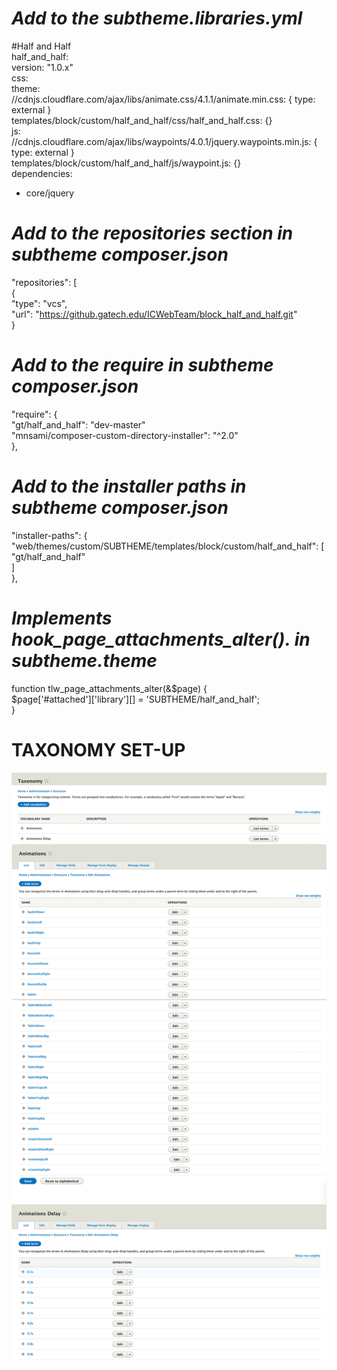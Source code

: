 # *Add to the subtheme.libraries.yml*

#Half and Half <br />
half_and_half: <br />
version: "1.0.x" <br />
css: <br />
theme: <br />
//cdnjs.cloudflare.com/ajax/libs/animate.css/4.1.1/animate.min.css: { type: external } <br />
templates/block/custom/half_and_half/css/half_and_half.css: {} <br />
js: <br />
//cdnjs.cloudflare.com/ajax/libs/waypoints/4.0.1/jquery.waypoints.min.js: { type: external } <br />
templates/block/custom/half_and_half/js/waypoint.js: {} <br />
dependencies: <br />
- core/jquery <br />

# *Add to the repositories section in subtheme composer.json*

"repositories": [ <br />
{ <br />
"type": "vcs", <br />
"url": "https://github.gatech.edu/ICWebTeam/block_half_and_half.git" <br />
}
# *Add to the require in subtheme composer.json*

"require": { <br />
"gt/half_and_half": "dev-master" <br />
"mnsami/composer-custom-directory-installer": "^2.0"<br />
},

# *Add to the installer paths in subtheme composer.json*
"installer-paths": { <br />
"web/themes/custom/SUBTHEME/templates/block/custom/half_and_half": [ <br />
"gt/half_and_half" <br />
] <br />
},

# *Implements hook_page_attachments_alter(). in subtheme.theme*
function tlw_page_attachments_alter(&$page) {<br />
$page['#attached']['library'][] = 'SUBTHEME/half_and_half';<br />
}


# **TAXONOMY SET-UP**
![](images/animations.png)
